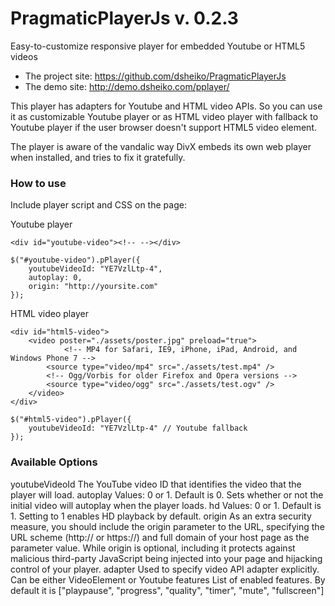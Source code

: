 PragmaticPlayerJs v. 0.2.3
=================

Easy-to-customize responsive player for embedded Youtube or HTML5 videos

* The project site: https://github.com/dsheiko/PragmaticPlayerJs
* The demo site: http://demo.dsheiko.com/pplayer/

This player has adapters for Youtube and HTML video APIs. So you can use it as customizable Youtube player or as HTML video player with fallback to Youtube player if the user browser doesn't support HTML5 video element.

The player is aware of the vandalic way DivX embeds its own web player when installed, and tries to fix it gratefully.

### How to use

Include player script and CSS on the page:

<link rel="stylesheet" type="text/css" href="../pplayer/assets/pplayer.css" />
<script src="//ajax.googleapis.com/ajax/libs/jquery/1.7.1/jquery.min.js"></script>

Youtube player

    <div id="youtube-video"><!-- --></div>

    $("#youtube-video").pPlayer({
        youtubeVideoId: "YE7VzlLtp-4",
        autoplay: 0,
        origin: "http://yoursite.com"
    });

HTML video player

    <div id="html5-video">
        <video poster="./assets/poster.jpg" preload="true">
                <!-- MP4 for Safari, IE9, iPhone, iPad, Android, and Windows Phone 7 -->
            <source type="video/mp4" src="./assets/test.mp4" />
            <!-- Ogg/Vorbis for older Firefox and Opera versions -->
            <source type="video/ogg" src="./assets/test.ogv" />
        </video>
    </div>

    $("#html5-video").pPlayer({
        youtubeVideoId: "YE7VzlLtp-4" // Youtube fallback
    });

### Available Options

youtubeVideoId
    The YouTube video ID that identifies the video that the player will load.
autoplay
    Values: 0 or 1. Default is 0. Sets whether or not the initial video will autoplay when the player loads.
hd
    Values: 0 or 1. Default is 1. Setting to 1 enables HD playback by default.
origin
    As an extra security measure, you should include the origin parameter to the URL, specifying the URL scheme (http:// or https://) and full domain of your host page as the parameter value. While origin is optional, including it protects against malicious third-party JavaScript being injected into your page and hijacking control of your player.
adapter
    Used to specify video API adapter explicitly. Can be either VideoElement or Youtube
features
    List of enabled features. By default it is ["playpause", "progress", "quality", "timer", "mute", "fullscreen"]